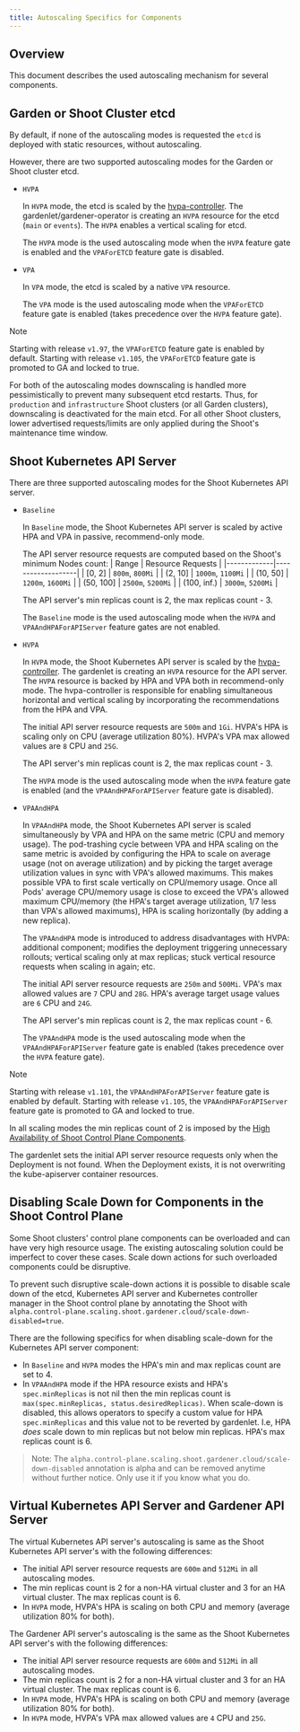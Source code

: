 ```yaml
---
title: Autoscaling Specifics for Components
---
```


## Overview

This document describes the used autoscaling mechanism for several components.

## Garden or Shoot Cluster etcd

By default, if none of the autoscaling modes is requested the `etcd` is deployed with static resources, without autoscaling.

However, there are two supported autoscaling modes for the Garden or Shoot cluster etcd.

- `HVPA`

   In `HVPA` mode, the etcd is scaled by the [hvpa-controller](https://github.com/gardener/hvpa-controller). The gardenlet/gardener-operator is creating an `HVPA` resource for the etcd (`main` or `events`).
   The `HVPA` enables a vertical scaling for etcd.

   The `HVPA` mode is the used autoscaling mode when the `HVPA` feature gate is enabled and the `VPAForETCD` feature gate is disabled.

- `VPA`

   In `VPA` mode, the etcd is scaled by a native `VPA` resource.

   The `VPA` mode is the used autoscaling mode when the `VPAForETCD` feature gate is enabled (takes precedence over the `HVPA` feature gate).

> [!NOTE]
> Starting with release `v1.97`, the `VPAForETCD` feature gate is enabled by default.
> Starting with release `v1.105`, the `VPAForETCD` feature gate is promoted to GA and locked to true.

For both of the autoscaling modes downscaling is handled more pessimistically to prevent many subsequent etcd restarts. Thus, for `production` and `infrastructure` Shoot clusters (or all Garden clusters), downscaling is deactivated for the main etcd. For all other Shoot clusters, lower advertised requests/limits are only applied during the Shoot's maintenance time window.

## Shoot Kubernetes API Server

There are three supported autoscaling modes for the Shoot Kubernetes API server.

- `Baseline`

   In `Baseline` mode, the Shoot Kubernetes API server is scaled by active HPA and VPA in passive, recommend-only mode.

   The API server resource requests are computed based on the Shoot's minimum Nodes count:
   | Range       | Resource Requests |
   |-------------|-------------------|
   | [0, 2]      | `800m`, `800Mi`   |
   | (2, 10]     | `1000m`, `1100Mi` |
   | (10, 50]    | `1200m`, `1600Mi` |
   | (50, 100]   | `2500m`, `5200Mi` |
   | (100, inf.) | `3000m`, `5200Mi` |

   The API server's min replicas count is 2, the max replicas count - 3.

   The `Baseline` mode is the used autoscaling mode when the `HVPA` and `VPAAndHPAForAPIServer` feature gates are not enabled.

- `HVPA`

   In `HVPA` mode, the Shoot Kubernetes API server is scaled by the [hvpa-controller](https://github.com/gardener/hvpa-controller). The gardenlet is creating an `HVPA` resource for the API server. The `HVPA` resource is backed by HPA and VPA both in recommend-only mode. The hvpa-controller is responsible for enabling simultaneous horizontal and vertical scaling by incorporating the recommendations from the HPA and VPA.

   The initial API server resource requests are `500m` and `1Gi`.
   HVPA's HPA is scaling only on CPU (average utilization 80%). HVPA's VPA max allowed values are `8` CPU and `25G`.

   The API server's min replicas count is 2, the max replicas count - 3.

   The `HVPA` mode is the used autoscaling mode when the `HVPA` feature gate is enabled (and the `VPAAndHPAForAPIServer` feature gate is disabled).

- `VPAAndHPA`

   In `VPAAndHPA` mode, the Shoot Kubernetes API server is scaled simultaneously by VPA and HPA on the same metric (CPU and memory usage). The pod-trashing cycle between VPA and HPA scaling on the same metric is avoided by configuring the HPA to scale on average usage (not on average utilization) and by picking the target average utilization values in sync with VPA's allowed maximums. This makes possible VPA to first scale vertically on CPU/memory usage. Once all Pods' average CPU/memory usage is close to exceed the VPA's allowed maximum CPU/memory (the HPA's target average utilization, 1/7 less than VPA's allowed maximums), HPA is scaling horizontally (by adding a new replica).

   The `VPAAndHPA` mode is introduced to address disadvantages with HVPA: additional component; modifies the deployment triggering unnecessary rollouts; vertical scaling only at max replicas; stuck vertical resource requests when scaling in again; etc.

   The initial API server resource requests are `250m` and `500Mi`.
   VPA's max allowed values are `7` CPU and `28G`. HPA's average target usage values are `6` CPU and `24G`.

   The API server's min replicas count is 2, the max replicas count - 6.

   The `VPAAndHPA` mode is the used autoscaling mode when the `VPAAndHPAForAPIServer` feature gate is enabled (takes precedence over the `HVPA` feature gate).

> [!NOTE]
> Starting with release `v1.101`, the `VPAAndHPAForAPIServer` feature gate is enabled by default.
> Starting with release `v1.105`, the `VPAAndHPAForAPIServer` feature gate is promoted to GA and locked to true.

In all scaling modes the min replicas count of 2 is imposed by the [High Availability of Shoot Control Plane Components](../development/high-availability-dev.md#control-plane-components).

The gardenlet sets the initial API server resource requests only when the Deployment is not found. When the Deployment exists, it is not overwriting the kube-apiserver container resources.

## Disabling Scale Down for Components in the Shoot Control Plane

Some Shoot clusters' control plane components can be overloaded and can have very high resource usage. The existing autoscaling solution could be imperfect to cover these cases. Scale down actions for such overloaded components could be disruptive.

To prevent such disruptive scale-down actions it is possible to disable scale down of the etcd, Kubernetes API server and Kubernetes controller manager in the Shoot control plane by annotating the Shoot with `alpha.control-plane.scaling.shoot.gardener.cloud/scale-down-disabled=true`.

There are the following specifics for when disabling scale-down for the Kubernetes API server component:
- In `Baseline` and `HVPA` modes the HPA's min and max replicas count are set to 4.
- In `VPAAndHPA` mode if the HPA resource exists and HPA's `spec.minReplicas` is not nil then the min replicas count is `max(spec.minReplicas, status.desiredReplicas)`. When scale-down is disabled, this allows operators to specify a custom value for HPA `spec.minReplicas` and this value not to be reverted by gardenlet. I.e, HPA _does_ scale down to min replicas but not below min replicas. HPA's max replicas count is 6.

> Note: The `alpha.control-plane.scaling.shoot.gardener.cloud/scale-down-disabled` annotation is alpha and can be removed anytime without further notice. Only use it if you know what you do.

##  Virtual Kubernetes API Server and Gardener API Server

The virtual Kubernetes API server's autoscaling is same as the Shoot Kubernetes API server's with the following differences:
- The initial API server resource requests are `600m` and `512Mi` in all autoscaling modes.
- The min replicas count is 2 for a non-HA virtual cluster and 3 for an HA virtual cluster. The max replicas count is 6.
- In `HVPA` mode, HVPA's HPA is scaling on both CPU and memory (average utilization 80% for both).

The Gardener API server's autoscaling is the same as the Shoot Kubernetes API server's with the following differences:
- The initial API server resource requests are `600m` and `512Mi` in all autoscaling modes.
- The min replicas count is 2 for a non-HA virtual cluster and 3 for an HA virtual cluster. The max replicas count is 6.
- In `HVPA` mode, HVPA's HPA is scaling on both CPU and memory (average utilization 80% for both).
- In `HVPA` mode, HVPA's VPA max allowed values are `4` CPU and `25G`.
